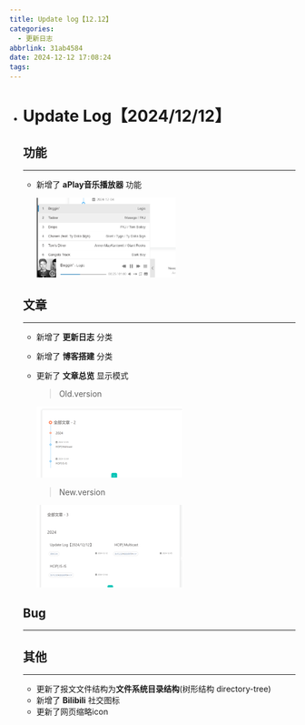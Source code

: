 ```yaml
---
title: Update log【12.12】
categories:
  - 更新日志
abbrlink: 31ab4584
date: 2024-12-12 17:08:24
tags:
---
```

- # Update Log【2024/12/12】

  ## 功能

  ------

  - 新增了 **aPlay音乐播放器** 功能

    <img src="/img/log1212/image-20241212165755385.png" alt="image-20241212165755385" style="zoom:33%;" />

  ## 文章

  ------

  - 新增了 **更新日志** 分类

  - 新增了 **博客搭建** 分类

  - 更新了 **文章总览** 显示模式

    > Old.version

    <img src="/img/log1212/image-20241212165730006.png" alt="image-20241212165730006" style="zoom:25%;" />

    > New.version

    <img src="/img/log1212/image-20241212165446813.png" alt="image-20241212165446813" style="zoom: 25%;" />

  ## Bug

  ------

  

  ## 其他

  ------

  - 更新了报文文件结构为**文件系统目录结构**(树形结构 directory-tree)
  - 新增了 **Bilibili** 社交图标
  - 更新了网页缩略icon
